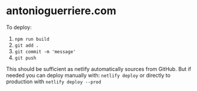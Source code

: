# antonioguerriere.com

To deploy:
  1. `npm run build`
  2. `git add .` 
  3. `git commit -m 'message'`
  4. `git push`

  This should be sufficient as netlify automatically sources from GitHub. But if needed you can deploy manually with:
  `netlify deploy` or directly to production with `netlify deploy --prod`